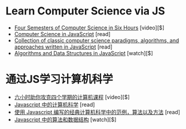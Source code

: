 # Learn Computer Science via JS 

* [Four Semesters of Computer Science in Six Hours](https://frontendmasters.com/workshops/computer-science/) [video][$]
* [Computer Science in JavaScript](https://github.com/davidshariff/computer-science) [read]
* [Collection of classic computer science paradigms, algorithms, and approaches written in JavaScript](https://github.com/nzakas/computer-science-in-javascript) [read]
* [Algorithms and Data Structures in JavaScript](https://frontendmasters.com/workshops/algorithms-data-structures-js/) [watch][$]

# 通过JS学习计算机科学

* [六小时助你攻克四个学期的计算机课程](https://frontendmasters.com/workshops/computer-science/) [video][$]
* [ Javascript 中的计算机科学](https://github.com/davidshariff/computer-science) [read]
* [ 使用 Javascript 编写的经典计算机科学中的范例，算法以及方法](https://github.com/nzakas/computer-science-in-javascript) [read]
* [ Javascript 中的算法和数据结构](https://frontendmasters.com/workshops/algorithms-data-structures-js/) [watch][$]
